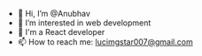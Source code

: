 - 👋 Hi, I’m @Anubhav
- 👀 I’m interested in web development
- 🌱 I'm a React developer
- 📫 How to reach me: lucimgstar007@gmail.com

 

<!---
Anubhav-dev-web/Anubhav-dev-web is a ✨ special ✨ repository because its `README.md` (this file) appears on your GitHub profile.
You can click the Preview link to take a look at your changes.
--->
